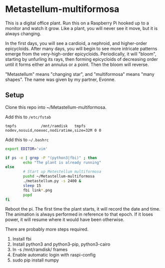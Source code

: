 # Metastellum-multiformosa

This is a digital office plant. Run this on a Raspberry Pi hooked up to a monitor and watch it grow. Like a plant, you will never see it move, but it is always changing.

In the first days, you will see a cardioid, a nephroid, and higher-order epicycloids. After many days, you will begin to see more intricate patterns emerge from the very-high-order epicycloids. Periodically, it will "bloom", starting by unfurling its rays, then forming epicycloids of decreasing order until it forms either an annulus or a point. Then the bloom will reverse.

"Metastellum" means "changing star", and "multiformosa" means "many shapes". The name was given by my partner, Evonne.

## Setup

Clone this repo into ~/Metastellum-multiformosa.

Add this to `/etc/fstab`

```
tmpfs           /mnt/ramdisk   tmpfs    nodev,nosuid,noexec,nodiratime,size=32M 0 0
```

Add this to `~/.bashrc`

```bash
export EDITOR='vim'

if ps -e | grep -P "(python3|fbi)" ; then
        echo "The plant is already running"
else
        # Start up Metestellum multiformosa
        pushd ~/Metastellum-multiformosa
        ./metastellum.py -s 2400 &
        sleep 15
        fbi link*.png
        popd
fi
```

Reboot the pi. The first time the plant starts, it will record the date and time. The animation is always performed in reference to that epoch. If it loses power, it will resume where it would have been otherwise.

There are probably more steps required.

1. Install fbi
2. Install python3 and python3-pip, python3-cairo
3. ln -s /mnt/ramdisk/ frames
4. Enable automatic login with raspi-config
5. sudo pip install numpy

